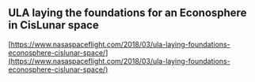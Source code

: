 ## ULA laying the foundations for an Econosphere in CisLunar space
  
  [https://www.nasaspaceflight.com/2018/03/ula-laying-foundations-econosphere-cislunar-space/](https://www.nasaspaceflight.com/2018/03/ula-laying-foundations-econosphere-cislunar-space/)